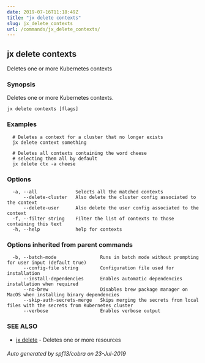 ```yaml
---
date: 2019-07-16T11:18:49Z
title: "jx delete contexts"
slug: jx_delete_contexts
url: /commands/jx_delete_contexts/
---
```

## jx delete contexts

Deletes one or more Kubernetes contexts

### Synopsis

Deletes one or more Kubernetes contexts.

```
jx delete contexts [flags]
```

### Examples

```
  # Deletes a context for a cluster that no longer exists
  jx delete context something
  
  # Deletes all contexts containing the word cheese
  # selecting them all by default
  jx delete ctx -a cheese
```

### Options

```
  -a, --all              Selects all the matched contexts
      --delete-cluster   Also delete the cluster config associated to the context
      --delete-user      Also delete the user config associated to the context
  -f, --filter string    Filter the list of contexts to those containing this text
  -h, --help             help for contexts
```

### Options inherited from parent commands

```
  -b, --batch-mode                Runs in batch mode without prompting for user input (default true)
      --config-file string        Configuration file used for installation
      --install-dependencies      Enables automatic dependencies installation when required
      --no-brew                   Disables brew package manager on MacOS when installing binary dependencies
      --skip-auth-secrets-merge   Skips merging the secrets from local files with the secrets from Kubernetes cluster
      --verbose                   Enables verbose output
```

### SEE ALSO

* [jx delete](/commands/jx_delete/)	 - Deletes one or more resources

###### Auto generated by spf13/cobra on 23-Jul-2019
